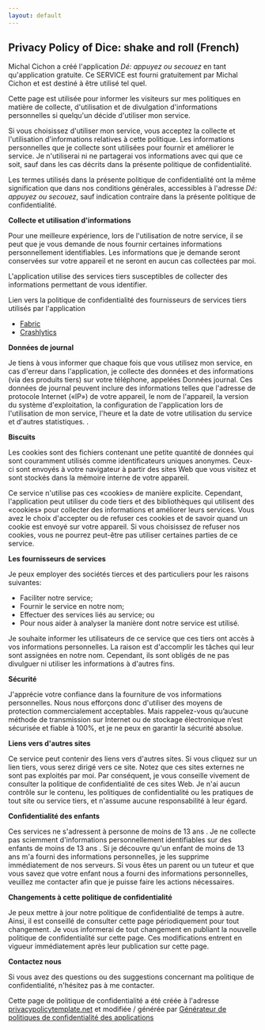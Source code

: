 ```yaml
---
layout: default
---
```


## Privacy Policy of Dice: shake and roll (French)

Michal Cichon a créé l'application *Dé: appuyez ou secouez* en tant qu'application gratuite. Ce SERVICE est fourni gratuitement par Michal Cichon et est destiné à être utilisé tel quel.

Cette page est utilisée pour informer les visiteurs sur mes politiques en matière de collecte, d'utilisation et de divulgation d'informations personnelles si quelqu'un décide d'utiliser mon service.

Si vous choisissez d'utiliser mon service, vous acceptez la collecte et l'utilisation d'informations relatives à cette politique. Les informations personnelles que je collecte sont utilisées pour fournir et améliorer le service. Je n'utiliserai ni ne partagerai vos informations avec qui que ce soit, sauf dans les cas décrits dans la présente politique de confidentialité.

Les termes utilisés dans la présente politique de confidentialité ont la même signification que dans nos conditions générales, accessibles à l'adresse *Dé: appuyez ou secouez*, sauf indication contraire dans la présente politique de confidentialité.

**Collecte et utilisation d'informations**

Pour une meilleure expérience, lors de l'utilisation de notre service, il se peut que je vous demande de nous fournir certaines informations personnellement identifiables. Les informations que je demande seront conservées sur votre appareil et ne seront en aucun cas collectées par moi.

L'application utilise des services tiers susceptibles de collecter des informations permettant de vous identifier.

Lien vers la politique de confidentialité des fournisseurs de services tiers utilisés par l'application

* [Fabric](https://fabric.io/privacy)
* [Crashlytics](https://try.crashlytics.com/terms/privacy-policy.pdf)

**Données de journal**

Je tiens à vous informer que chaque fois que vous utilisez mon service, en cas d'erreur dans l'application, je collecte des données et des informations (via des produits tiers) sur votre téléphone, appelées Données journal. Ces données de journal peuvent inclure des informations telles que l'adresse de protocole Internet («IP») de votre appareil, le nom de l'appareil, la version du système d'exploitation, la configuration de l'application lors de l'utilisation de mon service, l'heure et la date de votre utilisation du service et d'autres statistiques. .

**Biscuits**

Les cookies sont des fichiers contenant une petite quantité de données qui sont couramment utilisés comme identificateurs uniques anonymes. Ceux-ci sont envoyés à votre navigateur à partir des sites Web que vous visitez et sont stockés dans la mémoire interne de votre appareil.

Ce service n'utilise pas ces «cookies» de manière explicite. Cependant, l'application peut utiliser du code tiers et des bibliothèques qui utilisent des «cookies» pour collecter des informations et améliorer leurs services. Vous avez le choix d'accepter ou de refuser ces cookies et de savoir quand un cookie est envoyé sur votre appareil. Si vous choisissez de refuser nos cookies, vous ne pourrez peut-être pas utiliser certaines parties de ce service.

**Les fournisseurs de services**

Je peux employer des sociétés tierces et des particuliers pour les raisons suivantes:

* Faciliter notre service;
* Fournir le service en notre nom;
* Effectuer des services liés au service; ou
* Pour nous aider à analyser la manière dont notre service est utilisé.

Je souhaite informer les utilisateurs de ce service que ces tiers ont accès à vos informations personnelles. La raison est d'accomplir les tâches qui leur sont assignées en notre nom. Cependant, ils sont obligés de ne pas divulguer ni utiliser les informations à d'autres fins.

**Sécurité**

J'apprécie votre confiance dans la fourniture de vos informations personnelles. Nous nous efforçons donc d'utiliser des moyens de protection commercialement acceptables. Mais rappelez-vous qu’aucune méthode de transmission sur Internet ou de stockage électronique n’est sécurisée et fiable à 100%, et je ne peux en garantir la sécurité absolue.

**Liens vers d'autres sites**

Ce service peut contenir des liens vers d'autres sites. Si vous cliquez sur un lien tiers, vous serez dirigé vers ce site. Notez que ces sites externes ne sont pas exploités par moi. Par conséquent, je vous conseille vivement de consulter la politique de confidentialité de ces sites Web. Je n'ai aucun contrôle sur le contenu, les politiques de confidentialité ou les pratiques de tout site ou service tiers, et n'assume aucune responsabilité à leur égard.

**Confidentialité des enfants**

Ces services ne s'adressent à personne de moins de 13 ans \. Je ne collecte pas sciemment d'informations personnellement identifiables sur des enfants de moins de 13 ans \. Si je découvre qu'un enfant de moins de 13 ans m'a fourni des informations personnelles, je les supprime immédiatement de nos serveurs. Si vous êtes un parent ou un tuteur et que vous savez que votre enfant nous a fourni des informations personnelles, veuillez me contacter afin que je puisse faire les actions nécessaires.

**Changements à cette politique de confidentialité**

Je peux mettre à jour notre politique de confidentialité de temps à autre. Ainsi, il est conseillé de consulter cette page périodiquement pour tout changement. Je vous informerai de tout changement en publiant la nouvelle politique de confidentialité sur cette page. Ces modifications entrent en vigueur immédiatement après leur publication sur cette page.

**Contactez nous**

Si vous avez des questions ou des suggestions concernant ma politique de confidentialité, n'hésitez pas à me contacter.

Cette page de politique de confidentialité a été créée à l'adresse [privacypolicytemplate.net](https://privacypolicytemplate.net) et modifiée / générée par [Générateur de politiques de confidentialité des applications](https://app-privacy-policy-generator.firebaseapp.com/)